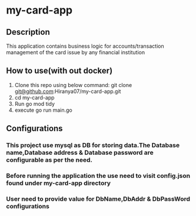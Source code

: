 # my-card-app
## Description
This application contains business logic for accounts/transaction management of the card issue by any financial institution

## How to use(with out docker)
1. Clone this repo using below command: git clone git@github.com:Hiranya07/my-card-app.git
2. cd my-card-app
4. Run go mod tidy
5. execute go run main.go

## Configurations
### This project use mysql as DB for storing data.The Database name,Database address & Database password are configurable as per the need.
### Before running the application the use need to visit config.json found under my-card-app directory
### User need to provide value for DbName,DbAddr & DbPassWord configurations


